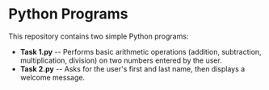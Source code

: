 # Python Programs

This repository contains two simple Python programs:

-   **Task 1.py** -- Performs basic arithmetic operations (addition,
    subtraction, multiplication, division) on two numbers entered by the
    user.
-   **Task 2.py** -- Asks for the user's first and last name, then
    displays a welcome message.
